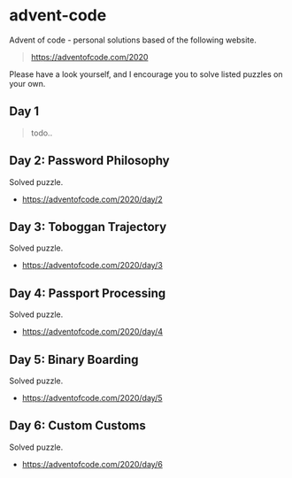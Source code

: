 # advent-code

Advent of code - personal solutions based of the following website.

> https://adventofcode.com/2020

Please have a look yourself, and I encourage you to solve listed puzzles on your own.

## Day 1

> todo..

## Day 2: Password Philosophy

Solved puzzle.

- https://adventofcode.com/2020/day/2

## Day 3: Toboggan Trajectory

Solved puzzle.

- https://adventofcode.com/2020/day/3

## Day 4: Passport Processing

Solved puzzle.

- https://adventofcode.com/2020/day/4

## Day 5: Binary Boarding

Solved puzzle.

- https://adventofcode.com/2020/day/5

## Day 6: Custom Customs

Solved puzzle.

- https://adventofcode.com/2020/day/6
